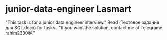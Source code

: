 # junior-data-engineer Lasmart
"This task is for a junior data engineer interview."
Read (Тестовое задание для SQL.docx) for tasks .
"If you want the solution, contact me at Telegrame rahim2330@."
